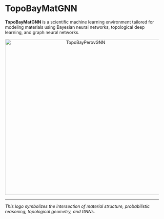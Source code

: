 # TopoBayMatGNN

**TopoBayMatGNN** is a scientific machine learning environment tailored for modeling materials using Bayesian neural networks, topological deep learning, and graph neural networks.

<div align="center">
  <img width="512" height="512" alt="TopoBayPerovGNN" src="https://github.com/user-attachments/assets/fd7a2b71-c4bf-4d2c-8f5b-85b32567b23d" />
</div>

---
*This logo symbolizes the intersection of material structure, probabilistic reasoning, topological geometry, and GNNs.*
